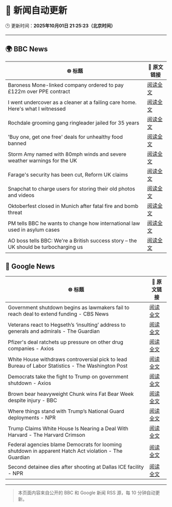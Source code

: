# 🧠 新闻自动更新

🕒 更新时间：**2025年10月01日 21:25:23（北京时间）**

---

## 🌍 BBC News

| 🌐 标题 | 🔗 原文链接 |
|--------|-------------|
| Baroness Mone-linked company ordered to pay £122m over PPE contract | [阅读全文](https://www.bbc.com/news/articles/c1792rk7ynko?at_medium=RSS&at_campaign=rss) |
| I went undercover as a cleaner at a failing care home. Here's what I witnessed | [阅读全文](https://www.bbc.com/news/articles/c4g78yj2v2go?at_medium=RSS&at_campaign=rss) |
| Rochdale grooming gang ringleader jailed for 35 years | [阅读全文](https://www.bbc.com/news/articles/c36k2595k69o?at_medium=RSS&at_campaign=rss) |
| 'Buy one, get one free' deals for unhealthy food banned | [阅读全文](https://www.bbc.com/news/articles/c89d54gv44qo?at_medium=RSS&at_campaign=rss) |
| Storm Amy named with 80mph winds and severe weather warnings for the UK | [阅读全文](https://www.bbc.com/weather/articles/cy042drenj8o?at_medium=RSS&at_campaign=rss) |
| Farage's security has been cut, Reform UK claims | [阅读全文](https://www.bbc.com/news/articles/cj4ypey88kdo?at_medium=RSS&at_campaign=rss) |
| Snapchat to charge users for storing their old photos and videos | [阅读全文](https://www.bbc.com/news/articles/cz69238p5p8o?at_medium=RSS&at_campaign=rss) |
| Oktoberfest closed in Munich after fatal fire and bomb threat | [阅读全文](https://www.bbc.com/news/articles/c3rv2pv20rvo?at_medium=RSS&at_campaign=rss) |
| PM tells BBC he wants to change how international law used in asylum cases | [阅读全文](https://www.bbc.com/news/articles/cd72p30v574o?at_medium=RSS&at_campaign=rss) |
| AO boss tells BBC: We're a British success story – the UK should be turbocharging us | [阅读全文](https://www.bbc.com/news/articles/c8exj892085o?at_medium=RSS&at_campaign=rss) |

## 📰 Google News

| 🌐 标题 | 🔗 原文链接 |
|--------|-------------|
| Government shutdown begins as lawmakers fail to reach deal to extend funding - CBS News | [阅读全文](https://news.google.com/rss/articles/CBMilgFBVV95cUxOb1BkaFFldE9NdmhxU1h1VVFzMzBCQUhNYzlKU2dIWU1FMDhDTkhicS1fOWhxUS1QcDlzYlhuOUhrVl85V3hkOV9McWZIY3Rzay0tMUtqTzBrT2pvWnBIaFdCT2xwcWVwNHVHX29CQ21yZGstN3B0eDJKV2M4WDFheVZoT1hYVjJTZUxnbFRWOWN4S2hnaFHSAZsBQVVfeXFMTm5Cb05NUkNlUG5NdUpqc1U0RVdSUk95SW41b2dhcHVfNURPN1ByZFRuRjFNQnJYOFc2U1l0ZzQ1aW1UdXdjVnZLalZFV1ZvUzYyakNOOEw0N2RyVzBXajhTd1BUQ3NZX25fZzl2NlFvZkVHQTJZaV84TzFrZmxHVk9aMFRFNkxQamg0c0U4UllSWk1IMzRRY3h5a28?oc=5) |
| Veterans react to Hegseth’s ‘insulting’ address to generals and admirals - The Guardian | [阅读全文](https://news.google.com/rss/articles/CBMilgFBVV95cUxOYzhkQnBfS3dmblNzRDVIeG9Sa0lwNHIweFFmTFphWTBPWDQzYWZfbWp2V1J0alRJaDlRei13MTUxd3ctVXFxRmpMVW9URnBCd3FRLXdwenpQQ1hycW1hRWhTQW9CLWhGUXVReEtUREpPWW1nYmp6RHV5VGJTdlVxcVhMSV9kRDlXdC1ZbkNNdmNrdGl6S1E?oc=5) |
| Pfizer's deal ratchets up pressure on other drug companies - Axios | [阅读全文](https://news.google.com/rss/articles/CBMic0FVX3lxTFA2UlR5OW9ISG1mNXo3MktWVWsyQlBjNExoMlhKZ3I5V0tXbnZ6MC03TVZnVzAzTkF6bVVqWm1PVzhYNldWdDJwMlVvSmgtbW1Zb1RBSTQ2R0tUX3ZnN0JhLTFMRnQ4RUxJUi1UR1R4ckcydEE?oc=5) |
| White House withdraws controversial pick to lead Bureau of Labor Statistics - The Washington Post | [阅读全文](https://news.google.com/rss/articles/CBMikAFBVV95cUxQTUZCbXBSVF9heGFvaGRJX3prQWR2M0J4NTVGWWJQd2lzMW1YckRqY3gxbUM4LWIxSUZfNVpTN2dnNnZkTGhaRkI5VDFKYTFGdUlhcUJNOERhUW5FSnJPa3JsOGQ3Q2hVdmJhWHllWTM4YVpjMC04T3gxOU9oM0lNR2xZOFNleDFDeF9GZmEzdUY?oc=5) |
| Democrats take the fight to Trump on government shutdown - Axios | [阅读全文](https://news.google.com/rss/articles/CBMid0FVX3lxTE01UGNibVdPTktuZVRPNmt1OE1WbTNnUm5uVW5XR1NnVERQWWhUWnd6SldNVDJ4ajZsU2ZmbXp4Mmk3c0tfV29mMmhVaHJOVHpYMmlkUDFaR2Rrdld3RGlHTkhtWl9NXzNaMmlxS1RvUllrM1ZLT1Nr?oc=5) |
| Brown bear heavyweight Chunk wins Fat Bear Week despite injury - BBC | [阅读全文](https://news.google.com/rss/articles/CBMiWkFVX3lxTFBuZVBJdkhvcUNKSzdKblQxNnlvdkhrWGg2RHQyOUhEZHVwa2txZjNKQnhYUzJPOXRPVFhSX0tHSExzRC1ZTHFoUVAyc2dJZ1ZJU2Z0LTZma0VKQdIBX0FVX3lxTE5kcUNPRXVZRzRnRnR1MHNGMWdfaU5CZTdVN0FDakM0b3FNb0RNcUpDLTJfYmtPUjQ2N1hEMUhndVFNd0UtbVVKUnFqeG1mVkdVblN4ZWlTSFo4RjlNQ2RJ?oc=5) |
| Where things stand with Trump’s National Guard deployments - NPR | [阅读全文](https://news.google.com/rss/articles/CBMilAFBVV95cUxQVGdZNDlVS01vaFhwNG9KM0JtX2EzR21BcmM0NXY3QnJ1S3V4dUxUREV1dkdXcGViVFdKYi1OS0dPblZOMGg2NnQ2d3BFUjJ0cEo5cUV0ZXRCc0NUeHcxTzUyaXNjaldFbmJkWERzcTZDclV2QkNUVkphYTNXQnRDRHRFOFhiUExfSkJ6d21ZLTdrUFE5?oc=5) |
| Trump Claims White House Is Nearing a Deal With Harvard - The Harvard Crimson | [阅读全文](https://news.google.com/rss/articles/CBMieEFVX3lxTE5WT0hQMFZRWERQZGRnc0M2dGN1Ynhyc1VtX3JZTEM4aFpScko4Yk93Z25xRnZYcjZ2RUY1dnRCZTl4VW1YUzY4b1J0STd4NUxnd0NRT3c0R3JMWjhpRWtfVW9Ub1lLamUwT2dGeFJXUDN5aHBoenJCdQ?oc=5) |
| Federal agencies blame Democrats for looming shutdown in apparent Hatch Act violation - The Guardian | [阅读全文](https://news.google.com/rss/articles/CBMiiwFBVV95cUxNSXkyTGtGdnV3N2xQdGJhaHlzel9KMGVFR1dMSEZJYll6aUxDRWRjd2U0RHhSVVBMQkRSTmhNbktVT3NsWDlxOHROdnFlRXFJanE4VGlTMjFHODJiUGlqMi0zcFFFRE1MWVo4M0p3LTlxMlMxTzhKNG1ndDlHb0pkMHRIa1M1bHk4OElN?oc=5) |
| Second detainee dies after shooting at Dallas ICE facility - NPR | [阅读全文](https://news.google.com/rss/articles/CBMiigFBVV95cUxNUVZIZ1R1Z19tazBfNG1jUWlkcUNJcUJYRUdvUS01eW1qTllVRDdYRHBGdFhkZHBSSUh3S0t6RXY3LWF3RDFMWlphWnlKbEJfZ3dZWVhXZHl1TWx3Z2h1OHp4VGx2UU9pOFlGZXRtYzA3V2xHMzJHUlFNaXdqSS1Dc3VRQUxoeV8zbUE?oc=5) |

---
> 本页面内容来自公开的 BBC 和 Google 新闻 RSS 源，每 10 分钟自动更新。